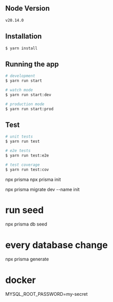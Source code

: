 ## Node Version

```bash
v20.14.0
```

## Installation

```bash
$ yarn install
```

## Running the app

```bash
# development
$ yarn run start

# watch mode
$ yarn run start:dev

# production mode
$ yarn run start:prod
```

## Test

```bash
# unit tests
$ yarn run test

# e2e tests
$ yarn run test:e2e

# test coverage
$ yarn run test:cov
```

npx prisma
npx prisma init

npx prisma migrate dev --name init

# run seed

npx prisma db seed

# every database change

npx prisma generate


# docker

MYSQL_ROOT_PASSWORD=my-secret